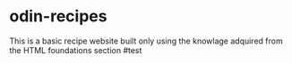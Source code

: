 # odin-recipes
This is a basic recipe website built only using the knowlage adquired from the HTML foundations section 
#test
